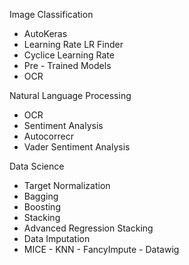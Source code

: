 Image Classification
* AutoKeras
* Learning Rate LR Finder
* Cyclice Learning Rate
* Pre - Trained Models
* OCR

Natural Language Processing
* OCR
* Sentiment Analysis
* Autocorrecr
* Vader Sentiment Analysis

Data Science
* Target Normalization
* Bagging
* Boosting
* Stacking
* Advanced Regression Stacking
* Data Imputation
* MICE - KNN - FancyImpute - Datawig
